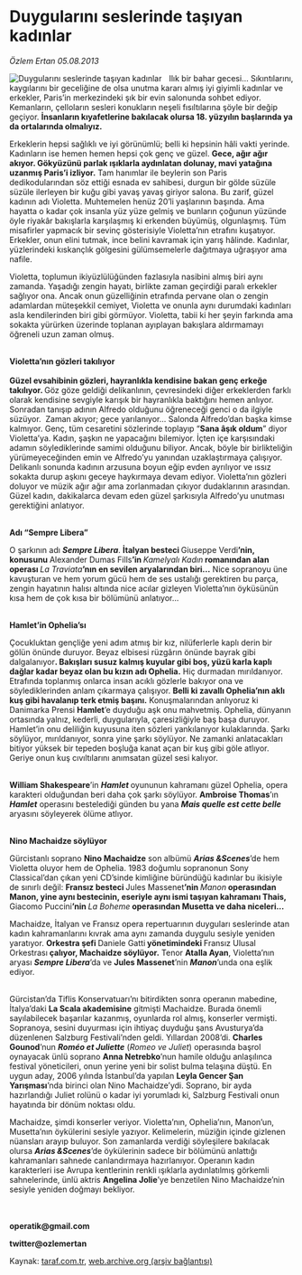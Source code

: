 # Duygularını seslerinde taşıyan kadınlar

*Özlem Ertan 05.08.2013*

<div class="yazi"><img align="left" alt="Duygularını seslerinde taşıyan kadınlar" border="0" src="http://www.taraf.com.tr/fotoraflar/makaleler/duygularini-seslerinde-tasiyan-kadinlar_1242_orijinal.jpg" style="border-right-width:10px; border-color:#FFFFFF"/><p>Ilık bir bahar gecesi... Sıkıntılarını, kaygılarını bir geceliğine de olsa unutma kararı almış iyi giyimli kadınlar ve erkekler, Paris’in merkezindeki şık bir evin salonunda sohbet ediyor. Kemanların, çelloların sesleri konukların neşeli fısıltılarına şöyle bir değip geçiyor. <b>İnsanların kıyafetlerine bakılacak olursa 18. yüzyılın başlarında ya da ortalarında olmalıyız. </b></p>
<p>Erkeklerin hepsi sağlıklı ve iyi görünümlü; belli ki hepsinin hâli vakti yerinde. Kadınların ise hemen hemen hepsi çok genç ve güzel. <b>Gece, ağır ağır akıyor. Gökyüzünü parlak ışıklarla aydınlatan dolunay, mavi yatağına uzanmış Paris’i izliyor.</b> Tam hanımlar ile beylerin son Paris dedikodularından söz ettiği esnada ev sahibesi, durgun bir gölde süzüle süzüle ilerleyen bir kuğu gibi yavaş yavaş giriyor salona. Bu zarif, güzel kadının adı Violetta. Muhtemelen henüz 20’li yaşlarının başında. Ama hayatta o kadar çok insanla yüz yüze gelmiş ve bunların çoğunun yüzünde öyle riyakâr bakışlarla karşılaşmış ki erkenden büyümüş, olgunlaşmış. Tüm misafirler yapmacık bir sevinç gösterisiyle Violetta’nın etrafını kuşatıyor. Erkekler, onun elini tutmak, ince belini kavramak için yarış hâlinde. Kadınlar, yüzlerindeki kıskançlık gölgesini gülümsemelerle dağıtmaya uğraşıyor ama nafile. </p>
<p>Violetta, toplumun ikiyüzlülüğünden fazlasıyla nasibini almış biri aynı zamanda. Yaşadığı zengin hayatı, birlikte zaman geçirdiği paralı erkekler sağlıyor ona. Ancak onun güzelliğinin etrafında pervane olan o zengin adamlardan müteşekkil cemiyet, Violetta ve onunla aynı durumdaki kadınları asla kendilerinden biri gibi görmüyor. Violetta, tabii ki her şeyin farkında ama sokakta yürürken üzerinde toplanan ayıplayan bakışlara aldırmamayı öğreneli uzun zaman olmuş. </p>
<p><b><br/>Violetta’nın gözleri takılıyor<br/></b><b><br/>Güzel evsahibinin gözleri, hayranlıkla kendisine bakan genç erkeğe takılıyor. </b>Göz göze geldiği delikanlının, çevresindeki diğer erkeklerden farklı olarak kendisine sevgiyle karışık bir hayranlıkla baktığını hemen anlıyor. Sonradan tanışıp adının Alfredo olduğunu öğreneceği genci o da ilgiyle süzüyor.  Zaman akıyor; gece yarılanıyor... Salonda Alfredo’dan başka kimse kalmıyor. Genç, tüm cesaretini sözlerinde toplayıp “<b>Sana âşık oldum</b>” diyor Violetta’ya. Kadın, şaşkın ne yapacağını bilemiyor. İçten içe karşısındaki adamın söylediklerinde samimi olduğunu biliyor. Ancak, böyle bir birlikteliğin yürümeyeceğinden emin ve Alfredo’yu yanından uzaklaştırmaya çalışıyor. Delikanlı sonunda kadının arzusuna boyun eğip evden ayrılıyor ve ıssız sokakta durup aşkını geceye haykırmaya devam ediyor. Violetta’nın gözleri doluyor ve müzik ağır ağır ama zorlanmadan çıkıyor dudaklarının arasından. Güzel kadın, dakikalarca devam eden güzel şarkısıyla Alfredo’yu unutması gerektiğini anlatıyor. </p>
<p><b><br/>Adı “Sempre Libera”</b></p>
<p>O şarkının adı <b><i>Sempre Libera</i></b>. <b>İtalyan besteci </b>Giuseppe Verdi<b>’nin, konusunu </b>Alexander Dumas Fills<b>’in </b><i>Kamelyalı Kadın</i><b> romanından alan operası </b><i>La Traviata</i><b>’nın en sevilen aryalarından biri...</b> Nice sopranoyu üne kavuşturan ve hem yorum gücü hem de ses ustalığı gerektiren bu parça, zengin hayatının halısı altında nice acılar gizleyen Violetta’nın öyküsünün kısa hem de çok kısa bir bölümünü anlatıyor...</p>
<p><b><br/>Hamlet’in Ophelia’sı</b></p>
<p>Çocukluktan gençliğe yeni adım atmış bir kız, nilüferlerle kaplı derin bir gölün önünde duruyor. Beyaz elbisesi rüzgârın önünde bayrak gibi dalgalanıyor<b>. Bakışları susuz kalmış kuyular gibi boş, yüzü karla kaplı dağlar kadar beyaz olan bu kızın adı Ophelia.</b> Hiç durmadan mırıldanıyor. Etrafında toplanmış onlarca insan acıklı gözlerle bakıyor ona ve söylediklerinden anlam çıkarmaya çalışıyor. <b>Belli ki zavallı Ophelia’nın aklı kuş gibi havalanıp terk etmiş başını.</b> Konuşmalarından anlıyoruz ki Danimarka Prensi <b>Hamlet</b>’e duyduğu aşk onu mahvetmiş. Ophelia, dünyanın ortasında yalnız, kederli, duygularıyla, çaresizliğiyle baş başa duruyor. Hamlet’in onu deliliğin kuyusuna iten sözleri yankılanıyor kulaklarında. Şarkı söylüyor, mırıldanıyor, sonra yine şarkı söylüyor. Ne zamanki anlatacakları bitiyor yüksek bir tepeden boşluğa kanat açan bir kuş gibi göle atlıyor. Geriye onun kuş cıvıltılarını anımsatan güzel sesi kalıyor. </p>
<p><b><br/>William Shakespeare</b>’in <b><i>Hamlet </i></b>oyununun kahramanı güzel Ophelia, opera karakteri olduğundan beri daha çok şarkı söylüyor. <b>Ambroise Thomas</b>’ın <b><i>Hamlet</i></b> operasını bestelediği günden bu yana <b><i>Mais quelle est cette belle </i></b>aryasını söyleyerek ölüme atlıyor. </p>
<p><b><br/>Nino Machaidze söylüyor</b></p>
<p>Gürcistanlı soprano <b>Nino Machaidze</b> son albümü <b><i>Arias &amp;Scenes</i></b>’de hem Violetta oluyor hem de Ophelia. 1983 doğumlu sopranonun Sony Classical’dan çıkan yeni CD’sinde kimliğine büründüğü kadınlar bu ikisiyle de sınırlı değil: <b>Fransız besteci </b>Jules Massenet<b>’nin </b><i>Manon<b> </b></i><b>operasından Manon, yine aynı bestecinin, eseriyle aynı ismi taşıyan kahramanı Thais, </b>Giacomo Puccini<b>’nin </b><i>La Boheme</i><b> operasından Musetta ve daha niceleri...</b></p>
<p>Machaidze, İtalyan ve Fransız opera repertuarının duyguları seslerinde atan kadın kahramanlarını kıvrak ama aynı zamanda duygulu sesiyle yeniden yaratıyor. <b>Orkestra şefi </b>Daniele Gatti<b> yönetimindeki </b>Fransız Ulusal Orkestrası<b> çalıyor, Machaidze söylüyor.</b> Tenor <b>Atalla Ayan</b>, Violetta’nın aryası <b><i>Sempre Libera</i></b>’da ve <b>Jules Massenet</b>’nin <b><i>Manon</i></b>’unda ona eşlik ediyor. </p>
<p>   <br/>Gürcistan’da Tiflis Konservatuarı’nı bitirdikten sonra operanın mabedine, İtalya’daki <b>La Scala akademisine</b> gitmişti Machaidze. Burada önemli sayılabilecek başarılar kazanmış, oyunlarda rol almış, konserler vermişti. Sopranoya, sesini duyurması için ihtiyaç duyduğu şans Avusturya’da düzenlenen Salzburg Festivali’nden geldi. Yıllardan 2008’di. <b>Charles Gounod</b>’nun <b><i>Roméo et Juliette</i></b> (<i>Romeo ve Juliet</i>) operasında başrol oynayacak ünlü soprano <b>Anna Netrebko</b>’nun hamile olduğu anlaşılınca festival yöneticileri, onun yerine yeni bir solist bulma telaşına düştü. En uygun aday, 2006 yılında İstanbul’da yapılan <b>Leyla Gencer Şan Yarışması</b>’nda birinci olan Nino Machaidze’ydi. Soprano, bir ayda hazırlandığı Juliet rolünü o kadar iyi yorumladı ki, Salzburg Festivali onun hayatında bir dönüm noktası oldu. </p>
<p>Machaidze, şimdi konserler veriyor. Violetta’nın, Ophelia’nın, Manon’un, Musetta’nın öykülerini sesiyle yazıyor. Kelimelerin, müziğin içinde gizlenen nüansları arayıp buluyor. Son zamanlarda verdiği söyleşilere bakılacak olursa <b><i>Arias &amp;Scenes</i></b>’de öykülerinin sadece bir bölümünü anlattığı kahramanları sahnede canlandırmaya hazırlanıyor. Operanın kadın karakterleri ise Avrupa kentlerinin renkli ışıklarla aydınlatılmış görkemli sahnelerinde, ünlü aktris <b>Angelina Jolie</b>’ye benzetilen Nino Machaidze’nin sesiyle yeniden doğmayı bekliyor.</p>
<p><b><br/><br/>operatik@gmail.com</b></p>
<p><b>twitter@ozlemertan</b></p>
</div>

Kaynak: [taraf.com.tr](http://www.taraf.com.tr/ozlem-ertan-3/makale-duygularini-seslerinde-tasiyan-kadinlar.htm), [web.archive.org (arşiv bağlantısı)](http://web.archive.org/web/20130812025449/http://www.taraf.com.tr/ozlem-ertan-3/makale-duygularini-seslerinde-tasiyan-kadinlar.htm)
